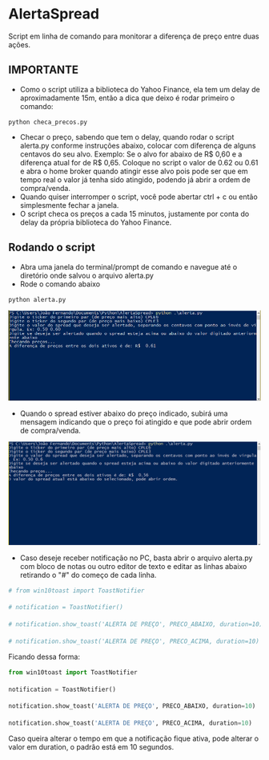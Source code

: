 # AlertaSpread
Script em linha de comando para monitorar a diferença de preço entre duas ações.

## IMPORTANTE

- Como o script utiliza a biblioteca do Yahoo Finance, ela tem um delay de aproximadamente 15m, então a dica que deixo é rodar primeiro o comando:
```
python checa_precos.py
```
- Checar o preço, sabendo que tem o delay, quando rodar o script alerta.py conforme instruções abaixo, colocar com diferença de alguns centavos do seu alvo. Exemplo: Se o alvo for abaixo de R$ 0,60 e a diferença atual for de R$ 0,65. Coloque no script o valor de 0.62 ou 0.61 e abra o home broker quando atingir esse alvo pois pode ser que em tempo real o valor já tenha sido atingido, podendo já abrir a ordem de compra/venda.
- Quando quiser interromper o script, você pode abertar ctrl + c ou então simplesmente fechar a janela.
- O script checa os preços a cada 15 minutos, justamente por conta do delay da própria biblioteca do Yahoo Finance.

## Rodando o script
- Abra uma janela do terminal/prompt de comando e navegue até o diretório onde salvou o arquivo alerta.py 
- Rode o comando abaixo

``` 
python alerta.py
```

![Exemplo](./screens/basic-commands.PNG)

-   Quando o spread estiver abaixo do preço indicado, subirá uma mensagem indicando que o preço foi atingido e que pode abrir ordem de compra/venda.

![Alvo atingido](./screens/alvo-atingido.PNG)

-   Caso deseje receber notificação no PC, basta abrir o arquivo alerta.py com bloco de notas ou outro editor de texto e editar as linhas abaixo retirando o "#" do começo de cada linha.


``` python
# from win10toast import ToastNotifier 

# notification = ToastNotifier() 

# notification.show_toast('ALERTA DE PREÇO', PRECO_ABAIXO, duration=10)

# notification.show_toast('ALERTA DE PREÇO', PRECO_ACIMA, duration=10)
```

Ficando dessa forma:

``` python
from win10toast import ToastNotifier 

notification = ToastNotifier() 

notification.show_toast('ALERTA DE PREÇO', PRECO_ABAIXO, duration=10)

notification.show_toast('ALERTA DE PREÇO', PRECO_ACIMA, duration=10)
```

Caso queira alterar o tempo em que a notificação fique ativa, pode alterar o valor em duration, o padrão está em 10 segundos.

